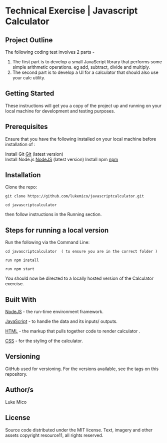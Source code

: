 # Technical Exercise | Javascript Calculator

## Project Outline
The following coding test involves 2 parts - 
1) The first part is to develop a small JavaScript library that performs some simple arithmetic operations. eg add, subtract, divide and multiply. 
2) The second part is to develop a UI for a calculator that should also use your calc utility.

## Getting Started
These instructions will get you a copy of the project up and running on your local machine for development and testing purposes. 

## Prerequisites
Ensure that you have the following installed on your local machine before installation of :

Install Git [Git](https://git-scm.com/downloads) (latest version)  
Install Node.js [NodeJS](https://nodejs.org/en/download/)  (latest version)
Install npm [npm](https://www.npmjs.com/get-npm)

## Installation 
Clone the repo:

```
git clone https://github.com/lukemico/javascriptcalculator.git

cd javascriptcalculator
```

then follow instructions in the Running section.

## Steps for running a local version
Run the following via the Command Line:

```
cd javascriptcalculator  ( to ensure you are in the correct folder ) 

run npm install

run npm start
```

You should now be directed to a locally hosted version of the Calculator exercise.

## Built With
[NodeJS](https://nodejs.org/en/download/) - the run-time environment framework.

[JavaScript](https://developer.mozilla.org/bm/docs/Web/JavaScript) - to handle the data and its inputs/ outputs. 

[HTML](https://www.w3.org/html/) - the markup that pulls together code to render calculator  .

[CSS](https://www.w3.org/Style/CSS/) - for the styling of the calculator. 

## Versioning
GitHub used for versioning. For the versions available, see the tags on this repository.

## Author/s
Luke Mico

## License
Source code distributed under the MIT license. Text, imagery and other assets copyright resource11, all rights reserved.